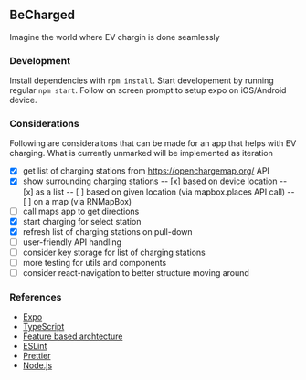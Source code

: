 ## BeCharged

Imagine the world where EV chargin is done seamlessly

### Development

Install dependencies with `npm install`. Start developement by running regular `npm start`. Follow on screen prompt to setup expo on iOS/Android device.

### Considerations

Following are consideraitons that can be made for an app that helps with EV charging. What is currently unmarked will be implemented as iteration

- [x] get list of charging stations from https://openchargemap.org/ API
- [x] show surrounding charging stations
-- [x] based on device location
-- [x] as a list
-- [ ] based on given location (via mapbox.places API call)
-- [ ] on a map (via RNMapBox)
- [ ] call maps app to get directions
- [x] start charging for select station
- [x] refresh list of charging stations on pull-down
- [ ] user-friendly API handling
- [ ] consider key storage for list of charging stations
- [ ] more testing for utils and components
- [ ] consider react-navigation to better structure moving around

### References
- [Expo](https://expo.dev/)
- [TypeScript](https://www.typescriptlang.org/)
- [Feature based archtecture](https://www.freecodecamp.org/news/scaling-your-redux-app-with-ducks-6115955638be/)
- [ESLint](https://eslint.org/)
- [Prettier](https://prettier.io/)
- [Node.js](https://nodejs.org/)
